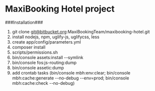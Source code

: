 MaxiBooking Hotel project
========================

###Installation###
    
1. git clone git@bitbucket.org:MaxiBookingTeam/maxibooking-hotel.git
2. install nodejs, npm, uglify-js, uglifycss, less
3. create app/config/parameters.yml
4. composer install
5. scripts/permissions.sh
6. bin/console assets:install --symlink
7. bin/console fos:js-routing:dump
8. bin/console assetic:dump
9. add crontab tasks (bin/console mbh:env:clear; bin/console mbh:cache:generate --no-debug --env=prod; bin/console mbh:cache:check --no-debug) 